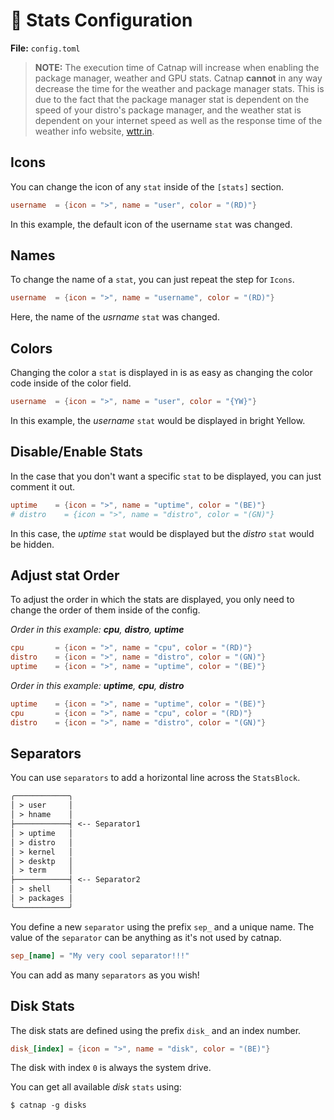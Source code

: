 # 💯 Stats Configuration

**File:** `config.toml`

> **NOTE:** The execution time of Catnap will increase when enabling the package manager, weather and GPU stats. Catnap **cannot** in any way decrease the time for the weather and package manager stats. This is due to the fact that the package manager stat is dependent on the speed of your distro's package manager, and the weather stat is dependent on your internet speed as well as the response time of the weather info website, [wttr.in](https://github.com/chubin/wttr.in).

## Icons
You can change the icon of any `stat` inside of the `[stats]` section.

```toml
username  = {icon = ">", name = "user", color = "(RD)"}
```

In this example, the default icon of the username `stat` was changed.

## Names
To change the name of a `stat`, you can just repeat the step for `Icons`.

```toml
username  = {icon = ">", name = "username", color = "(RD)"}
```

Here, the name of the *usrname* `stat` was changed.

## Colors
Changing the color a `stat` is displayed in is as easy as changing the color code inside of the color field.

```toml
username  = {icon = ">", name = "user", color = "{YW}"}
```

In this example, the *username* `stat` would be displayed in bright Yellow.

## Disable/Enable Stats
In the case that you don't want a specific `stat` to be displayed, you can just comment it out.

```toml
uptime    = {icon = ">", name = "uptime", color = "(BE)"}
# distro    = {icon = ">", name = "distro", color = "(GN)"}
```

In this case, the *uptime* `stat` would be displayed but the *distro* `stat` would be hidden.

## Adjust stat Order
To adjust the order in which the stats are displayed, you only need to change the order of them inside of the config.

*Order in this example: **cpu**, **distro**, **uptime***
```toml
cpu       = {icon = ">", name = "cpu", color = "(RD)"}
distro    = {icon = ">", name = "distro", color = "(GN)"}
uptime    = {icon = ">", name = "uptime", color = "(BE)"}
```

*Order in this example: **uptime**, **cpu**, **distro***
```toml
uptime    = {icon = ">", name = "uptime", color = "(BE)"}
cpu       = {icon = ">", name = "cpu", color = "(RD)"}
distro    = {icon = ">", name = "distro", color = "(GN)"}
```

## Separators
You can use `separators` to add a horizontal line across the `StatsBlock`.

```txt
╭────────────╮
│ > user     │
│ > hname    │
├────────────┤ <-- Separator1
│ > uptime   │
│ > distro   │
│ > kernel   │
│ > desktp   │
│ > term     │
├────────────┤ <-- Separator2
│ > shell    │
│ > packages │
╰────────────╯
```

You define a new `separator` using the prefix `sep_` and a unique name. The value of the `separator` can be anything as it's not used by catnap.

```toml
sep_[name] = "My very cool separator!!!"
```

You can add as many `separators` as you wish!

## Disk Stats
The disk stats are defined using the prefix `disk_` and an index number.

```toml
disk_[index] = {icon = ">", name = "disk", color = "(BE)"}
```

The disk with index `0` is always the system drive.

You can get all available *disk* `stats` using:
```shell
$ catnap -g disks
```
